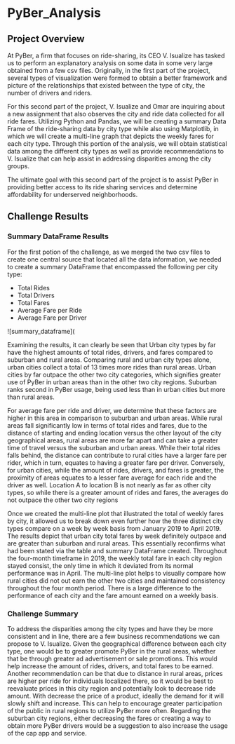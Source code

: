 # PyBer_Analysis

## Project Overview
At PyBer, a firm that focuses on ride-sharing, its CEO V. Isualize has tasked us to perform an explanatory analysis on some data in some very large obtained from a few csv files. Originally, in the first part of the project, several types of visualization were formed to obtain a better framework and picture of the relationships that existed between the type of city, the number of drivers and riders. 

For this second part of the project, V. Isualize and Omar are inquiring about a new assignment that also observes the city and ride data collected for all ride fares. Utilizing Python and Pandas, we will be creating a summary Data Frame of the ride-sharing data by city type while also using Matplotlib, in which we will create a multi-line graph that depicts the weekly fares for each city type. Through this portion of the analysis, we will obtain statistical data among the different city types as well as provide recommendations to V. Isualize that can help assist in addressing disparities among the city groups. 

The ultimate goal with this second part of the project is to assist PyBer in providing better access to its ride sharing services and determine affordability for underserved neighborhoods. 

## Challenge Results

### Summary DataFrame Results
For the first potion of the challenge, as we merged the two csv files to create one central source that located all the data information, we needed to create a summary DataFrame that encompassed the following per city type:
-	Total Rides
-	Total Drivers
-	Total Fares
-	Average Fare per Ride 
-	Average Fare per Driver


![summary_dataframe](

Examining the results, it can clearly be seen that Urban city types by far have the highest amounts of total rides, drivers, and fares compared to suburban and rural areas. Comparing rural and urban city types alone, urban cities collect a total of 13 times more rides than rural areas. Urban cities by far outpace the other two city categories, which signifies greater use of PyBer in urban areas than in the other two city regions. Suburban ranks second in PyBer usage, being used less than in urban cities but more than rural areas. 

For average fare per ride and driver, we determine that these factors are higher in this area in comparison to suburban and urban areas. While rural areas fall significantly low in terms of total rides and fares, due to the distance of starting and ending location versus the other layout of the city geographical areas, rural areas are more far apart and can take a greater time of travel versus the suburban and urban areas. While their total rides falls behind, the distance can contribute to rural cities have a larger fare per rider, which in turn, equates to having a greater fare per driver. Conversely, for urban cities, while the amount of rides, drivers, and fares is greater, the proximity of areas equates to a lesser fare average for each ride and the driver as well. Location A to location B is not nearly as far as other city types, so while there is a greater amount of rides and fares, the averages do not outpace the other two city regions



Once we created the multi-line plot that illustrated the total of weekly fares by city, it allowed us to break down even further how the three distinct city types compare on a week by week basis from January 2019 to April 2019. The results depict that urban city total fares by week definitely outpace and are greater than suburban and rural areas. This essentially reconfirms what had been stated via the table and summary DataFrame created. Throughout the four-month timeframe in 2019, the weekly total fare in each city region stayed consist, the only time in which it deviated from its normal performance was in April. The multi-line plot helps to visually compare how rural cities did not out earn the other two cities and maintained consistency throughout the four month period. There is a large difference to the performance of each city and the fare amount earned on a weekly basis.

### Challenge Summary
To address the disparities among the city types and have they be more consistent and in line, there are a few business recommendations we can propose to V. Isualize. Given the geographical difference between each city type, one would be to greater promote PyBer in the rural areas, whether that be through greater ad advertisement or sale promotions. This would help increase the amount of rides, drivers, and total fares to be earned. Another recommendation can be that due to distance in rural areas, prices are higher per ride for individuals localized there, so it would be best to reevaluate prices in this city region and potentially look to decrease ride amount. With decrease the price of a product, ideally the demand for it will slowly shift and increase. This can help to encourage greater participation of the public in rural regions to utilize PyBer more often. Regarding the suburban city regions, either decreasing the fares or creating a way to obtain more PyBer drivers would be a suggestion to also increase the usage of the cap app and service. 
